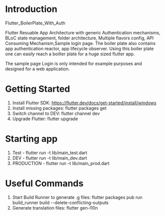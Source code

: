 

# Introduction 
Flutter_BoilerPlate_With_Auth

Flutter Resuable App Architecture with generic Authentication mechanisms, BLoC state management, folder architecture, Multiple flavors config, API Consuming Mechanism,Sample login page. The boiler plate  also contains app authentication reactor, app lifecycle observer. 
Using this boiler plate one can easily reach a boilter plate for a huge sized flutter app.

The sample page Login is only intended for example purposes and designed for a web application. 


# Getting Started
1. Install Flutter SDK: https://flutter.dev/docs/get-started/install/windows
2. Install missing packages: flutter packages get
3. Switch channel to DEV: flutter channel dev
4. Upgrade Flutter: flutter upgrade

# Starting app
1. Test - flutter run -t lib/main_test.dart
2. DEV - flutter run -t lib/main_dev.dart
3. PRODUCTION - flutter run -t lib/main_prod.dart

# Useful Commands
1. Start Build Runner to generate .g files: flutter packages pub run build_runner build --delete-conflicting-outputs 
2. Generate translation files: flutter gen-l10n

